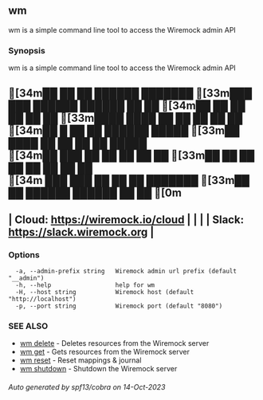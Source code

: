 ## wm

wm is a simple command line tool to access the Wiremock admin API

### Synopsis

wm is a simple command line tool to access the Wiremock admin API 

[34m██     ██ ██ ██████  ███████ [33m███    ███  ██████   ██████ ██   ██ 
[34m██     ██ ██ ██   ██ ██      [33m████  ████ ██    ██ ██      ██  ██  
[34m██  █  ██ ██ ██████  █████   [33m██ ████ ██ ██    ██ ██      █████   
[34m██ ███ ██ ██ ██   ██ ██      [33m██  ██  ██ ██    ██ ██      ██  ██  
[34m ███ ███  ██ ██   ██ ███████ [33m██      ██  ██████   ██████ ██   ██ 
[0m
----------------------------------------------------------------
|               Cloud: https://wiremock.io/cloud               |
|                                                              |
|               Slack: https://slack.wiremock.org              |
----------------------------------------------------------------


### Options

```
  -a, --admin-prefix string   Wiremock admin url prefix (default "__admin")
  -h, --help                  help for wm
  -H, --host string           Wiremock host (default "http://localhost")
  -p, --port string           Wiremock port (default "8080")
```

### SEE ALSO

* [wm delete](wm_delete.md)	 - Deletes resources from the Wiremock server
* [wm get](wm_get.md)	 - Gets resources from the Wiremock server
* [wm reset](wm_reset.md)	 - Reset mappings & journal
* [wm shutdown](wm_shutdown.md)	 - Shutdown the Wiremock server

###### Auto generated by spf13/cobra on 14-Oct-2023
